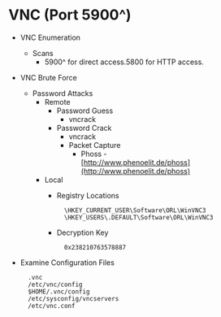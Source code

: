 <!---------------------------------------------------------------------------------
Copyright: (c) BLS OPS LLC.
This program is free software: you can redistribute it and/or modify
it under the terms of the GNU General Public License as published by
the Free Software Foundation, version 3.
This program is distributed in the hope that it will be useful,
but WITHOUT ANY WARRANTY; without even the implied warranty of
MERCHANTABILITY or FITNESS FOR A PARTICULAR PURPOSE. See the
GNU General Public License for more details.
You should have received a copy of the GNU General Public License
along with this program. If not, see <https://www.gnu.org/licenses/>.
--------------------------------------------------------------------------------->
# VNC (Port 5900^)

* VNC Enumeration
    * Scans
        * 5900^ for direct access.5800 for HTTP access.
* VNC Brute Force
    * Password Attacks
        * Remote
            * Password Guess
                * vncrack
            * Password Crack
                * vncrack
                * Packet Capture
                    * Phoss -<br />[http://www.phenoelit.de/phoss](http://www.phenoelit.de/phoss)
        * Local
            * Registry Locations

                    \HKEY_CURRENT_USER\Software\ORL\WinVNC3
                    \HKEY_USERS\.DEFAULT\Software\ORL\WinVNC3
            * Decryption Key

                    0x238210763578887
* Examine Configuration Files

        .vnc
        /etc/vnc/config
        $HOME/.vnc/config
        /etc/sysconfig/vncservers
        /etc/vnc.conf
